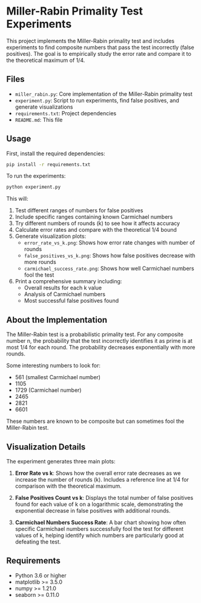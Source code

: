 # Miller-Rabin Primality Test Experiments

This project implements the Miller-Rabin primality test and includes experiments to find composite numbers that pass the test incorrectly (false positives). The goal is to empirically study the error rate and compare it to the theoretical maximum of 1/4.

## Files

- `miller_rabin.py`: Core implementation of the Miller-Rabin primality test
- `experiment.py`: Script to run experiments, find false positives, and generate visualizations
- `requirements.txt`: Project dependencies
- `README.md`: This file

## Usage

First, install the required dependencies:

```bash
pip install -r requirements.txt
```

To run the experiments:

```bash
python experiment.py
```

This will:
1. Test different ranges of numbers for false positives
2. Include specific ranges containing known Carmichael numbers
3. Try different numbers of rounds (k) to see how it affects accuracy
4. Calculate error rates and compare with the theoretical 1/4 bound
5. Generate visualization plots:
   - `error_rate_vs_k.png`: Shows how error rate changes with number of rounds
   - `false_positives_vs_k.png`: Shows how false positives decrease with more rounds
   - `carmichael_success_rate.png`: Shows how well Carmichael numbers fool the test
6. Print a comprehensive summary including:
   - Overall results for each k value
   - Analysis of Carmichael numbers
   - Most successful false positives found

## About the Implementation

The Miller-Rabin test is a probabilistic primality test. For any composite number n, the probability that the test incorrectly identifies it as prime is at most 1/4 for each round. The probability decreases exponentially with more rounds.

Some interesting numbers to look for:
- 561 (smallest Carmichael number)
- 1105
- 1729 (Carmichael number)
- 2465
- 2821
- 6601

These numbers are known to be composite but can sometimes fool the Miller-Rabin test.

## Visualization Details

The experiment generates three main plots:

1. **Error Rate vs k**: Shows how the overall error rate decreases as we increase the number of rounds (k). Includes a reference line at 1/4 for comparison with the theoretical maximum.

2. **False Positives Count vs k**: Displays the total number of false positives found for each value of k on a logarithmic scale, demonstrating the exponential decrease in false positives with additional rounds.

3. **Carmichael Numbers Success Rate**: A bar chart showing how often specific Carmichael numbers successfully fool the test for different values of k, helping identify which numbers are particularly good at defeating the test.

## Requirements

- Python 3.6 or higher
- matplotlib >= 3.5.0
- numpy >= 1.21.0
- seaborn >= 0.11.0 